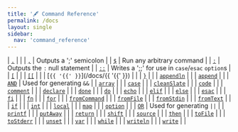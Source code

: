 ```yaml
---
title: '🖋️ Command Reference'
permalink: /docs
layout: single
sidebar:
  nav: 'command_reference'
---
```


| [`.`](/docs/dot) |  |
| [`,`](/docs/,) | Outputs a ';' semicolon |
| [`$`](/docs/$) | Run any arbitrary command |
| [`:`](/docs/colon) | Outputs the `:` null statement |
| [`::`](/docs/colon-colon) | Writes a ';;' for use in `case`/`esac` `option`s |
| [`[`](/docs/[) |  |
| [`[[`](/docs/[[) |  |
| [`{{ '{{' }}`](/docs/{{ '{{' }}) |  |
| [`}`](/docs/}) |  |
| [`appendln`](/docs/appendln) |  |
| [`append`](/docs/append) |  |
| [`AND`](/docs/AND) | Used for generating `&&` |
| [`array`](/docs/array) |  |
| [`case`](/docs/case) |  |
| [`cleanSlate`](/docs/cleanSlate) |  |
| [`code`](/docs/code) |  |
| [`comment`](/docs/comment) |  |
| [`declare`](/docs/declare) |  |
| [`done`](/docs/done) |  |
| [`do`](/docs/do) |  |
| [`echo`](/docs/echo) |  |
| [`elif`](/docs/elif) |  |
| [`else`](/docs/else) |  |
| [`esac`](/docs/esac) |  |
| [`fi`](/docs/fi) |  |
| [`fn`](/docs/fn) |  |
| [`for`](/docs/for) |  |
| [`fromCommand`](/docs/fromCommand) |  |
| [`fromFile`](/docs/fromFile) |  |
| [`fromStdin`](/docs/fromStdin) |  |
| [`fromText`](/docs/fromText) |  |
| [`if`](/docs/if) |  |
| [`int`](/docs/int) |  |
| [`local`](/docs/local) |  |
| [`map`](/docs/map) |  |
| [`option`](/docs/option) |  |
| [`OR`](/docs/OR) | Used for generating `||` |
| [`printf`](/docs/printf) |  |
| [`putAway`](/docs/putAway) |  |
| [`return`](/docs/return) |  |
| [`shift`](/docs/shift) |  |
| [`source`](/docs/source) |  |
| [`then`](/docs/then) |  |
| [`toFile`](/docs/toFile) |  |
| [`toStderr`](/docs/toStderr) |  |
| [`unset`](/docs/unset) |  |
| [`var`](/docs/var) |  |
| [`while`](/docs/while) |  |
| [`writeln`](/docs/writeln) |  |
| [`write`](/docs/write) |  |
